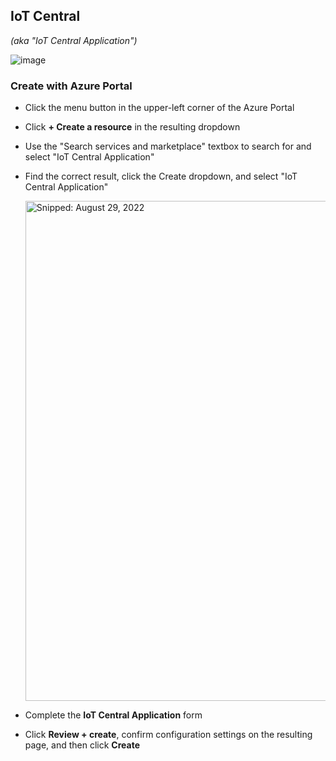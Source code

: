 ## IoT Central
_(aka "IoT Central Application")_

![image](https://user-images.githubusercontent.com/44923999/187276998-e079ae9b-f990-4903-8cca-8ae4d36136be.png)

### Create with Azure Portal

* Click the menu button in the upper-left corner of the Azure Portal
* Click **+ Create a resource** in the resulting dropdown
* Use the "Search services and marketplace" textbox to search for and select "IoT Central Application"
* Find the correct result, click the Create dropdown, and select "IoT Central Application"

  <img src="https://user-images.githubusercontent.com/44923999/187224111-ddc9a186-c572-4444-90c1-7b8cf03c7ee7.png" width="800" title="Snipped: August 29, 2022" />

* Complete the **IoT Central Application** form
* Click **Review + create**, confirm configuration settings on the resulting page, and then click **Create**
